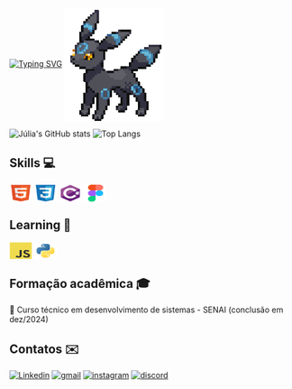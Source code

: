 [![Typing SVG](https://readme-typing-svg.demolab.com?font=Fira+Code&size=30&duration=4000&width=750&lines=Ol%C3%A1+dev%2C+seja+bem-vindo(a)!;Saiba+mais+sobre+mim+aqui+ツ)](https://git.io/typing-svg)
<img src="umbreon-shiny.gif" align="center" alt="">

 ![Júlia's GitHub stats](https://github-readme-stats.vercel.app/api?username=juliaathar&show_icons=true&theme=tokyonight)
 ![Top Langs](https://github-readme-stats.vercel.app/api/top-langs/?username=juliaathar&layout=compact&theme=tokyonight)
  
<div style="display: inline_block">
 <h2> Skills 💻 </h2>
 <img align="center" alt="html" height="30" width="40" src="https://raw.githubusercontent.com/devicons/devicon/master/icons/html5/html5-original.svg">
 <img align="center" alt="css" height="30" width="40" src="https://raw.githubusercontent.com/devicons/devicon/master/icons/css3/css3-original.svg"> 
 <img align="center" alt="csharp" height="30" width="40" src="https://raw.githubusercontent.com/devicons/devicon/master/icons/csharp/csharp-original.svg">
 <img align="center" alt="figma" height="30" width="40" src="https://raw.githubusercontent.com/devicons/devicon/master/icons/figma/figma-original.svg">
</div>

<div style="display: inline_block">
 <h2> Learning 🧠 </h2>
 <img align="center" alt="javascript" height="30" width="40" src="https://github.com/devicons/devicon/blob/master/icons/javascript/javascript-original.svg">
 <img align="center" alt="python" height="30" width="40" src="https://github.com/devicons/devicon/blob/master/icons/python/python-original.svg">
</div>

<div style="display: inline_block">
 <h2> Formação acadêmica 🎓 </h2>
 📌 Curso técnico em desenvolvimento de sistemas - SENAI (conclusão em dez/2024)
</div>

## Contatos ✉️
  [![Linkedin](https://img.shields.io/badge/LinkedIn-0077B5?style=for-the-badge&logo=linkedin&logoColor=white)](https://www.linkedin.com/in/j%C3%BAlia-a-492a22207/)
  [![gmail](https://img.shields.io/badge/Gmail-D14836?style=for-the-badge&logo=gmail&logoColor=white)](mailto:juliaranyol@gmail.com)
  [![instagram](https://img.shields.io/badge/Instagram-E4405F?style=for-the-badge&logo=instagram&logoColor=white)](https://www.instagram.com/julia.athar/)
  [![discord](https://img.shields.io/badge/Discord-7289DA?style=for-the-badge&logo=discord&logoColor=white)](https://discord.com/channels/@mejuliaranyol@gmail.com)
